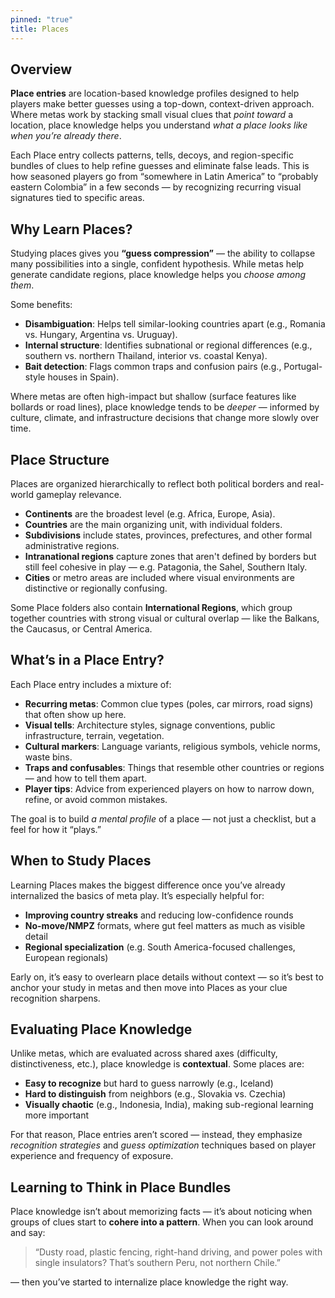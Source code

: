 ```yaml
---
pinned: "true"
title: Places
---
```

## **Overview**

**Place entries** are location-based knowledge profiles designed to help players make better guesses using a top-down, context-driven approach. Where metas work by stacking small visual clues that *point toward* a location, place knowledge helps you understand *what a place looks like when you’re already there*.

Each Place entry collects patterns, tells, decoys, and region-specific bundles of clues to help refine guesses and eliminate false leads. This is how seasoned players go from “somewhere in Latin America” to “probably eastern Colombia” in a few seconds — by recognizing recurring visual signatures tied to specific areas.

## **Why Learn Places?**

Studying places gives you **“guess compression”** — the ability to collapse many possibilities into a single, confident hypothesis. While metas help generate candidate regions, place knowledge helps you *choose among them*.

Some benefits:
- **Disambiguation**: Helps tell similar-looking countries apart (e.g., Romania vs. Hungary, Argentina vs. Uruguay).
- **Internal structure**: Identifies subnational or regional differences (e.g., southern vs. northern Thailand, interior vs. coastal Kenya).
- **Bait detection**: Flags common traps and confusion pairs (e.g., Portugal-style houses in Spain).

Where metas are often high-impact but shallow (surface features like bollards or road lines), place knowledge tends to be *deeper* — informed by culture, climate, and infrastructure decisions that change more slowly over time.

## **Place Structure**

Places are organized hierarchically to reflect both political borders and real-world gameplay relevance.

- **Continents** are the broadest level (e.g. Africa, Europe, Asia).
- **Countries** are the main organizing unit, with individual folders.
- **Subdivisions** include states, provinces, prefectures, and other formal administrative regions.
- **Intranational regions** capture zones that aren't defined by borders but still feel cohesive in play — e.g. Patagonia, the Sahel, Southern Italy.
- **Cities** or metro areas are included where visual environments are distinctive or regionally confusing.

Some Place folders also contain **International Regions**, which group together countries with strong visual or cultural overlap — like the Balkans, the Caucasus, or Central America.

## **What’s in a Place Entry?**

Each Place entry includes a mixture of:
- **Recurring metas**: Common clue types (poles, car mirrors, road signs) that often show up here.
- **Visual tells**: Architecture styles, signage conventions, public infrastructure, terrain, vegetation.
- **Cultural markers**: Language variants, religious symbols, vehicle norms, waste bins.
- **Traps and confusables**: Things that resemble other countries or regions — and how to tell them apart.
- **Player tips**: Advice from experienced players on how to narrow down, refine, or avoid common mistakes.

The goal is to build *a mental profile* of a place — not just a checklist, but a feel for how it “plays.”

## **When to Study Places**

Learning Places makes the biggest difference once you’ve already internalized the basics of meta play. It’s especially helpful for:
- **Improving country streaks** and reducing low-confidence rounds
- **No-move/NMPZ** formats, where gut feel matters as much as visible detail
- **Regional specialization** (e.g. South America-focused challenges, European regionals)

Early on, it’s easy to overlearn place details without context — so it’s best to anchor your study in metas and then move into Places as your clue recognition sharpens.

## **Evaluating Place Knowledge**

Unlike metas, which are evaluated across shared axes (difficulty, distinctiveness, etc.), place knowledge is **contextual**. Some places are:
- **Easy to recognize** but hard to guess narrowly (e.g., Iceland)
- **Hard to distinguish** from neighbors (e.g., Slovakia vs. Czechia)
- **Visually chaotic** (e.g., Indonesia, India), making sub-regional learning more important

For that reason, Place entries aren’t scored — instead, they emphasize *recognition strategies* and *guess optimization* techniques based on player experience and frequency of exposure.

## **Learning to Think in Place Bundles**

Place knowledge isn’t about memorizing facts — it’s about noticing when groups of clues start to **cohere into a pattern**. When you can look around and say:

> “Dusty road, plastic fencing, right-hand driving, and power poles with single insulators? That’s southern Peru, not northern Chile.”

— then you’ve started to internalize place knowledge the right way.